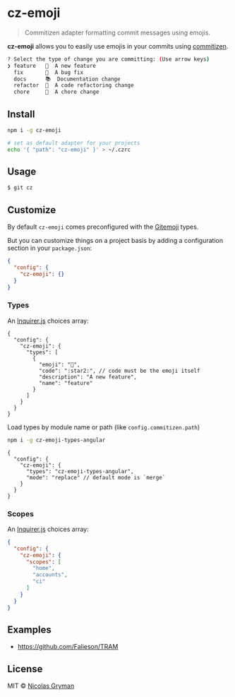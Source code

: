 # cz-emoji

> Commitizen adapter formatting commit messages using emojis.


**cz-emoji** allows you to easily use emojis in your commits using [commitizen].

```sh
? Select the type of change you are committing: (Use arrow keys)
❯ feature   🌟  A new feature
  fix       🐞  A bug fix
  docs      📚  Documentation change
  refactor  🎨  A code refactoring change
  chore     🔩  A chore change
```

## Install

```bash
npm i -g cz-emoji

# set as default adapter for your projects
echo '{ "path": "cz-emoji" }' > ~/.czrc
```

## Usage

```sh
$ git cz
```

## Customize

By default `cz-emoji` comes preconfigured with the [Gitemoji](https://gitmoji.carloscuesta.me/) types.

But you can customize things on a project basis by adding a configuration section in your `package.json`:

```json
{
  "config": {
    "cz-emoji": {}
  }
}
```

### Types

An [Inquirer.js] choices array:
```json5
{
  "config": {
    "cz-emoji": {
      "types": [
        {
          "emoji": "🌟",
          "code": ":star2:", // code must be the emoji itself
          "description": "A new feature",
          "name": "feature"
        }
      ]
    }
  }
}
```

Load types by module name or path (like `config.commitizen.path`)

```bash
npm i -g cz-emoji-types-angular
```
```json5
{
  "config": {
    "cz-emoji": {
      "types": "cz-emoji-types-angular",
      "mode": "replace" // default mode is `merge`
    }
  }
}
```

### Scopes

An [Inquirer.js] choices array:
```json
{
  "config": {
    "cz-emoji": {
      "scopes": [
        "home",
        "accounts",
        "ci"
      ]
    }
  }
}
```

## Examples

 - https://github.com/Falieson/TRAM

## License

MIT © [Nicolas Gryman](http://ngryman.sh)


[commitizen]: https://github.com/commitizen/cz-cli
[Inquirer.js]: https://github.com/SBoudrias/Inquirer.js/

